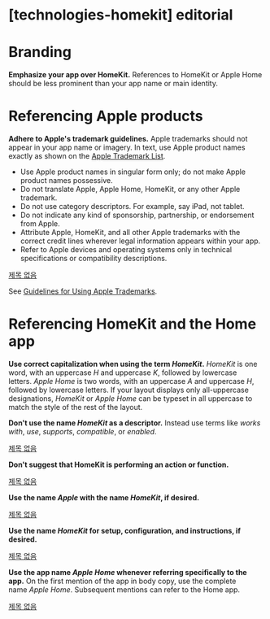 # **[technologies-homekit] editorial**

# **Branding**

**Emphasize your app over HomeKit.** References to HomeKit or Apple Home should be less prominent than your app name or main identity.

# **Referencing Apple products**

**Adhere to Apple's trademark guidelines.** Apple trademarks should not appear in your app name or imagery. In text, use Apple product names exactly as shown on the [Apple Trademark List](https://www.apple.com/legal/intellectual-property/trademark/appletmlist.html).

- Use Apple product names in singular form only; do not make Apple product names possessive.
- Do not translate Apple, Apple Home, HomeKit, or any other Apple trademark.
- Do not use category descriptors. For example, say iPad, not tablet.
- Do not indicate any kind of sponsorship, partnership, or endorsement from Apple.
- Attribute Apple, HomeKit, and all other Apple trademarks with the correct credit lines wherever legal information appears within your app.
- Refer to Apple devices and operating systems only in technical specifications or compatibility descriptions.

[제목 없음](https://www.notion.so/378086c0c3d348de8a0a013bf588e2f6)

See [Guidelines for Using Apple Trademarks](https://www.apple.com/legal/intellectual-property/guidelinesfor3rdparties.html).

# **Referencing HomeKit and the Home app**

**Use correct capitalization when using the term *HomeKit*.** *HomeKit* is one word, with an uppercase *H* and uppercase *K*, followed by lowercase letters. *Apple Home* is two words, with an uppercase *A* and uppercase *H*, followed by lowercase letters. If your layout displays only all-uppercase designations, *HomeKit* or *Apple Home* can be typeset in all uppercase to match the style of the rest of the layout.

**Don't use the name *HomeKit* as a descriptor.** Instead use terms like *works with*, *use*, *supports*, *compatible*, or *enabled*.

[제목 없음](https://www.notion.so/73d339b7e6ed4e9c8ce1253d1f9ae740)

**Don't suggest that HomeKit is performing an action or function.**

[제목 없음](https://www.notion.so/505a81d7532b49c88912cb4009891b55)

**Use the name *Apple* with the name *HomeKit*, if desired.**

[제목 없음](https://www.notion.so/5d6e14614fc840d1891ad894c1e11b61)

**Use the name *HomeKit* for setup, configuration, and instructions, if desired.**

[제목 없음](https://www.notion.so/2cb41db2b3c0421290b2111320628e5a)

**Use the app name *Apple Home* whenever referring specifically to the app.** On the first mention of the app in body copy, use the complete name *Apple Home*. Subsequent mentions can refer to the Home app.

[제목 없음](https://www.notion.so/e6021d9ed271475388ca96321d2711ba)